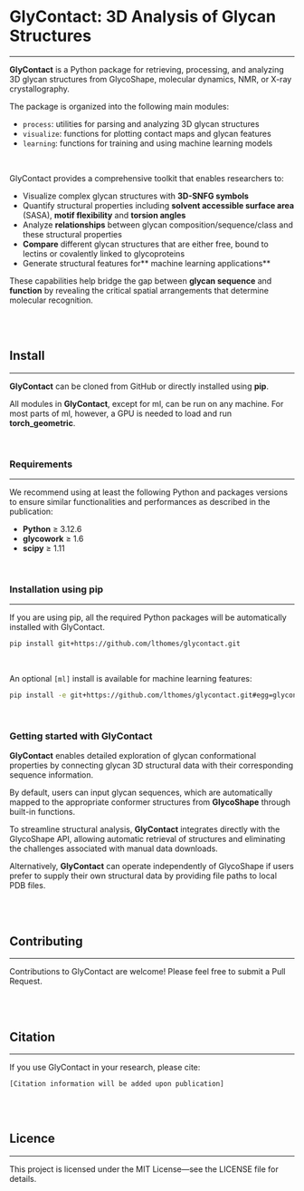 # GlyContact: 3D Analysis of Glycan Structures
---
**GlyContact** is a Python package for retrieving, processing, and analyzing 3D glycan structures from GlycoShape, molecular dynamics, NMR, or X-ray crystallography.

The package is organized into the following main modules:

- `process`: utilities for parsing and analyzing 3D glycan structures
- `visualize`: functions for plotting contact maps and glycan features
- `learning`: functions for training and using machine learning models

<br>

GlyContact provides a comprehensive toolkit that enables researchers to:

- Visualize complex glycan structures with **3D-SNFG symbols**
- Quantify structural properties including **solvent accessible surface area** (SASA), **motif flexibility** and **torsion angles**
- Analyze **relationships** between glycan composition/sequence/class and these structural properties
- **Compare** different glycan structures that are either free, bound to lectins or covalently linked to glycoproteins 
- Generate structural features for** machine learning applications**

These capabilities help bridge the gap between **glycan sequence** and **function** by revealing the critical spatial arrangements that determine molecular recognition.

<br><br>


## **Install**
---
**GlyContact** can be cloned from GitHub or directly installed using **pip**.

All modules in **GlyContact**, except for ml, can be run on any machine. For most parts of ml, however, a GPU is needed to load and run **torch_geometric**.

<br>

### **Requirements**
---
We recommend using at least the following Python and packages versions to ensure similar functionalities and performances as described in the publication: 

- **Python** ≥ 3.12.6 
- **glycowork** ≥ 1.6 
- **scipy** ≥ 1.11

<br>

### **Installation using pip**
---
If you are using pip, all the required Python packages will be automatically installed with GlyContact.

```bash
pip install git+https://github.com/lthomes/glycontact.git
```

<br>

An optional `[ml]` install is available for machine learning features:

```bash
pip install -e git+https://github.com/lthomes/glycontact.git#egg=glycontact[ml]
```

<br>

### **Getting started with GlyContact**

**GlyContact** enables detailed exploration of glycan conformational properties by connecting glycan 3D structural data with their corresponding sequence information.

By default, users can input glycan sequences, which are automatically mapped to the appropriate conformer structures from **GlycoShape** through built-in functions.

To streamline structural analysis, **GlyContact** integrates directly with the GlycoShape API, allowing automatic retrieval of structures and eliminating the challenges associated with manual data downloads.

Alternatively, **GlyContact** can operate independently of GlycoShape if users prefer to supply their own structural data by providing file paths to local PDB files.

<br><br>

## **Contributing**
---
Contributions to GlyContact are welcome! Please feel free to submit a Pull Request.

<br><br>

## **Citation**
---
If you use GlyContact in your research, please cite:

```[Citation information will be added upon publication]```

<br><br>

## **Licence**
---
This project is licensed under the MIT License—see the LICENSE file for details.

```  ```

